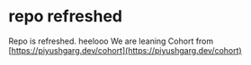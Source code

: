 # repo refreshed

Repo is refreshed.
heelooo 
We are leaning Cohort from [https://piyushgarg.dev/cohort](https://piyushgarg.dev/cohort)
